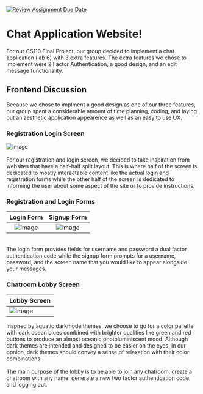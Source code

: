 [![Review Assignment Due Date](https://classroom.github.com/assets/deadline-readme-button-24ddc0f5d75046c5622901739e7c5dd533143b0c8e959d652212380cedb1ea36.svg)](https://classroom.github.com/a/w5ovOekq)
# Chat Application Website!
For our CS110 Final Project, our group decided to implement a chat application (lab 6) with 3 extra features. The extra features we chose to implement were 2 Factor Authentication, a good design, and an edit message functionality.

## Frontend Discussion
Because we chose to implment a good design as one of our three features, our group spent a considerable amount of time planning, coding, and laying out an aesthetic application appearence as well as an easy to use UX.

### Registration Login Screen
![image](https://github.com/UCR-CS110-S23/project-test-rerecipe/assets/110149934/ebdf47d7-7c5d-4871-9d58-38069c352c8e) <br>    
For our registration and login screen, we decided to take inspiration from websites that have a half-half split layout. This is where half of the screen is dedicated to mostly interactable content like the actual login and registration forms while the other half of the screen is dedicated to informing the user about some aspect of the site or to provide instructions.

### Registration and Login Forms
Login Form             |  Signup Form
:-------------------------:|:-------------------------:
![image](https://github.com/UCR-CS110-S23/project-test-rerecipe/assets/110149934/fb541385-b90b-41f1-9c13-bee78e22272b)|  ![image](https://github.com/UCR-CS110-S23/project-test-rerecipe/assets/110149934/d05704a7-0b39-4dc5-ba73-cb08eeb6b491)

<br>  
The login form provides fields for username and password a dual factor authentication code while the signup form prompts for a username, password, and the screen name that you would like to appear alongside your messages.

### Chatroom Lobby Screen
| Lobby Screen |
| -------- |
|![image](https://github.com/UCR-CS110-S23/project-test-rerecipe/assets/110149934/53f08f60-1f8b-44ce-8549-64e249e7b3fc)| <br>  

Inspired by aquatic darkmode themes, we choose to go for a color pallette with dark ocean blues combined with brighter qualities like green and red buttons to produce an almost oceanic photoluminiscent mood. Although dark themes are intended and designed to be easier on the eyes, in our opnion, dark themes should convey a sense of relaxation with their color combinations. 
<br>  
The main purpose of the lobby is to be able to join any chatroom, create a chatroom with any name, generate a new two factor authentication code, and logging out. 





